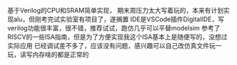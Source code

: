 基于Verilog的CPU和SRAM简单实现，
期末周压力太大写着玩的，本来有计划实现alu，但刚考完试实验室有项目了，遂搁置
IDE是VSCode插件DigitalIDE，写verilog功能很丰富，很不错，推荐试试，跑仿几乎可以平替modelsim
参考了RISCV的一些ISA指南，但是为了方便实现我这个ISA基本上是随便写的，没想过实际应用
已经调试差不多了，应该没有问题，感兴趣可以自己改仿真文件玩一玩，读写内存啥的都是正常的
